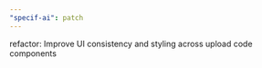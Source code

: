 ```yaml
---
"specif-ai": patch
---
```


refactor: Improve UI consistency and styling across upload code components
